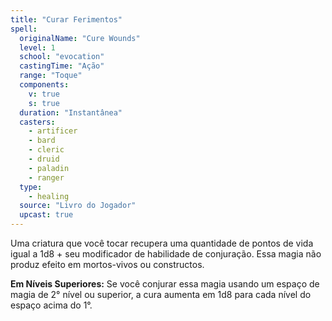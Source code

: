 ```yaml
---
title: "Curar Ferimentos"
spell:
  originalName: "Cure Wounds"
  level: 1
  school: "evocation"
  castingTime: "Ação"
  range: "Toque"
  components:
    v: true
    s: true
  duration: "Instantânea"
  casters:
    - artificer
    - bard
    - cleric
    - druid
    - paladin
    - ranger
  type:
    - healing
  source: "Livro do Jogador"
  upcast: true
---
```


Uma criatura que você tocar recupera uma quantidade de pontos de vida igual a 1d8 + seu modificador de habilidade de conjuração. Essa magia não produz efeito em mortos-vivos ou constructos.

**Em Níveis Superiores:** Se você conjurar essa magia usando um espaço de magia de 2° nível ou superior, a cura aumenta em 1d8 para cada nível do espaço acima do 1°.
